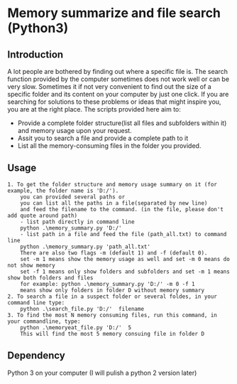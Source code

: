 # Memory summarize and file search (Python3)

## Introduction

A lot people are bothered by finding out where a specific file is. The search
function provided by the computer sometimes does not work well or can be very
slow. Sometimes it if not very convenient to find out the size of a specific folder
and its content on your computer by just one click. If you are searching for solutions
to these problems or ideas that might inspire you, you are at the right place. 
The scripts provided here aim to:
  - Provide a complete folder structure(list all files and subfolders within it) and memory usage upon your request.
  - Assit you to search a file and provide a complete path to it
  - List all the memory-consuming files in the folder you provided.
  
## Usage
	1. To get the folder structure and memory usage summary on it (for example, the folder name is 'D:/').
		you can provided several paths or 
		you can list all the paths in a file(separated by new line) 
		and feed the filename to the command. (in the file, please don't add quote around path)
		- list path directly in command line
		python .\memory_summary.py 'D:/'
		- list path in a file and feed the file (path_all.txt) to command line
		python .\memory_summary.py 'path_all.txt'
		There are also two flags -m (default 1) and -f (default 0).
		set -m 1 means show the memory usage as well and set -m 0 means do not show memory
		set -f 1 means only show folders and subfolders and set -m 1 means show both folders and files
		for example: python .\memory_summary.py 'D:/' -m 0 -f 1 
		means show only folders in folder D without memory summary
	2. To search a file in a suspect folder or several foldes, in your command line type:
		python .\search_file.py 'D:/'  filename
	3. To find the most N memory consuming files, run this command, in your commandline, type:
		python .\memoryeat_file.py 'D:/'  5
		This will find the most 5 memory consuing file in folder D
		


## Dependency
Python 3 on your computer
(I will pulish a python 2 version later)
